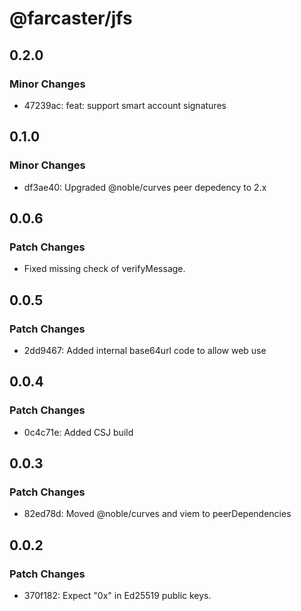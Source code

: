 # @farcaster/jfs

## 0.2.0

### Minor Changes

- 47239ac: feat: support smart account signatures

## 0.1.0

### Minor Changes

- df3ae40: Upgraded @noble/curves peer depedency to 2.x

## 0.0.6

### Patch Changes

- Fixed missing check of verifyMessage.

## 0.0.5

### Patch Changes

- 2dd9467: Added internal base64url code to allow web use

## 0.0.4

### Patch Changes

- 0c4c71e: Added CSJ build

## 0.0.3

### Patch Changes

- 82ed78d: Moved @noble/curves and viem to peerDependencies

## 0.0.2

### Patch Changes

- 370f182: Expect "0x" in Ed25519 public keys.
